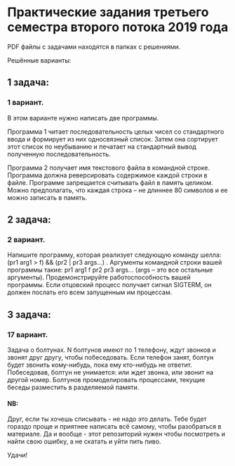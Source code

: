 # Практические задания третьего семестра второго потока 2019 года

PDF файлы с задачами находятся в папках с решениями.

Решённые варианты:

## 1 задача:

### 1 вариант. 
В этом варианте нужно написать две программы. 

Программа  1  читает  последовательность  целых  чисел  со стандартного ввода и формирует из них односвязный список. Затем она сортирует этот список по неубыванию и печатает на стандартный вывод полученную последовательность. 

Программа 2 получает имя текстового файла в командной строке. Программа должна реверсировать содержимое каждой строки в файле. Программе  запрещается  считывать  файл  в  память  целиком.  Можно предполагать, что каждая строка – не длиннее 80 символов и ее можно записать в память.

## 2 задача:

### 2 вариант.

Напишите  программу,  которая  реализует  следующую команду шелла: (pr1 arg1 > f) && (pr2 | pr3 args...) . Аргументы командной строки вашей программы такие: pr1 arg1 f pr2 pr3 args... (args – это все остальные  аргументы).  Продемонстрируйте  работоспособность  вашей программы.  Если  отцовский  процесс  получает  сигнал  SIGTERM,  он должен послать его всем запущенным им процессам.

## 3 задача:

### 17 вариант.

Задача о болтунах. N болтунов имеют по 1 телефону, ждут звонков и звонят друг другу, чтобы побеседовать. Если телефон занят,  болтун  будет  звонить  кому-нибудь,  пока  ему  кто-нибудь  не ответит.  Побеседовав,  болтун  не  унимается:  или  ждет  звонка,  или звонит  на  другой  номер.  Болтунов  промоделировать  процессами, текущие беседы разместить в разделяемой памяти. 

#### NB: 
Друг, если ты хочешь списывать - не надо это делать. Тебе будет гораздо проще и приятнее написать всё самому, чтобы разобраться в материале. Да и вообще - этот репозиторий нужен чтобы посмотреть и найти свою ошибку, а не скатать и уйти пить пиво.

Удачи!
